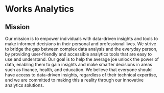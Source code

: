 # Works Analytics

## Mission
Our mission is to empower individuals with data-driven insights and tools to make informed decisions in their personal and professional lives. We strive to bridge the gap between complex data analysis and the everyday person, by providing user-friendly and accessible analytics tools that are easy to use and understand. Our goal is to help the average joe unlock the power of data, enabling them to gain insights and make smarter decisions in areas such as finance, health, and education. We believe that everyone should have access to data-driven insights, regardless of their technical expertise, and we are committed to making this a reality through our innovative analytics solutions.
